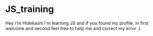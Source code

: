 # JS_training
Hey i'm Hidekashi i'm learning JS and if you found my profile, in first welcome and second feel free to help me and correct my error :)
